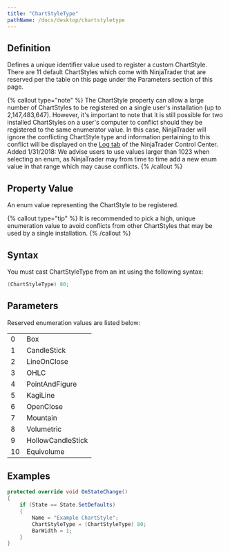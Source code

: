 ```yaml
---
title: "ChartStyleType"
pathName: /docs/desktop/chartstyletype
---
```


## Definition

Defines a unique identifier value used to register a custom ChartStyle. There are 11 default ChartStyles which come with NinjaTrader that are reserved per the table on this page under the Parameters section of this page.

{% callout type="note" %}
The ChartStyle property can allow a large number of ChartStyles to be registered on a single user's installation (up to 2,147,483,647). However, it's important to note that it is still possible for two installed ChartStyles on a user's computer to conflict should they be registered to the same enumerator value. In this case, NinjaTrader will ignore the conflicting ChartStyle type and information pertaining to this conflict will be displayed on the [Log tab](/docs/desktop/log_tab2) of the NinjaTrader Control Center.  
Added 1/31/2018: We advise users to use values larger than 1023 when selecting an enum, as NinjaTrader may from time to time add a new enum value in that range which may cause conflicts.
{% /callout %}

## Property Value

An enum value representing the ChartStyle to be registered.

{% callout type="tip" %}
It is recommended to pick a high, unique enumeration value to avoid conflicts from other ChartStyles that may be used by a single installation.
{% /callout %}

## Syntax

You must cast ChartStyleType from an int using the following syntax:

```csharp
(ChartStyleType) 80;
```

## Parameters

Reserved enumeration values are listed below:

|  |  |
| --- | --- |
| 0 | Box |
| 1 | CandleStick |
| 2 | LineOnClose |
| 3 | OHLC |
| 4 | PointAndFigure |
| 5 | KagiLine |
| 6 | OpenClose |
| 7 | Mountain |
| 8 | Volumetric |
| 9 | HollowCandleStick |
| 10 | Equivolume |

## Examples

```csharp
protected override void OnStateChange()
{
    if (State == State.SetDefaults)
    {
        Name = "Example ChartStyle";
        ChartStyleType = (ChartStyleType) 80;
        BarWidth = 1;
    }
}
```

